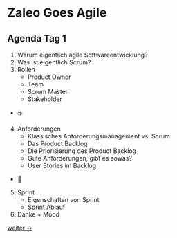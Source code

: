 # Zaleo Goes Agile

## Agenda Tag 1

1. Warum eigentlich agile Softwareentwicklung?
2. Was ist eigentlich Scrum?
3. Rollen
    - Product Owner
    - Team
    - Scrum Master
    - Stakeholder
- ☕️
4. Anforderungen
    - Klassisches Anforderungsmanagement vs. Scrum
    - Das Product Backlog
    - Die Priorisierung des Product Backlog
    - Gute Anforderungen, gibt es sowas?
    - User Stories im Backlog
- 🍖
5. Sprint
    - Eigenschaften von Sprint
    - Sprint Ablauf
6. Danke + Mood


[weiter ->](01_why-scrum.md)